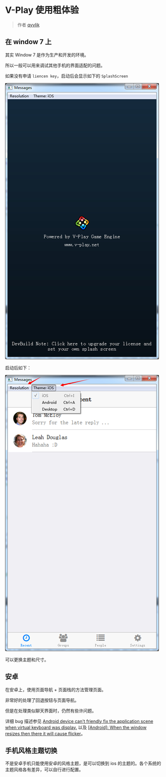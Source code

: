 # V-Play 使用粗体验

> 作者 [qyvlik](http://blog.qyvlik.space)

## 在 window 7 上

其实 Window 7 是作为生产和开发的环境。

所以一般可以用来调试其他手机的界面适配的问题。

如果没有申请 `liencen key`，启动后会显示如下的 `SplashScreen`

![](images/003.jpg)

 启动后如下：

![](images/004.jpg)

可以更换主题和尺寸。 

## 安卓

在安卓上，使用页面导航 + 页面栈的方法管理页面。

非常好的处理了回退按钮与页面导航。

但是在处理类似聊天界面时，仍然有些许问题。

详细 bug 描述参见 [Android device can't friendly fix the application scene when virtual keyboard was display.](https://bugreports.qt.io/browse/QTBUG-49656) 以及 [[Android]: When the window resizes then there it will cause flicker](https://bugreports.qt.io/browse/QTBUG-41170)。

## 手机风格主题切换

不是安卓手机只能使用安卓的风格主题，是可以切换到 ios 的主题的。各个系统的主题风格各有差异，可以自行进行配置。
